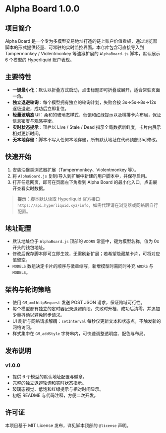 # Alpha Board 1.0.0

## 项目简介
Alpha Board 是一个专为多模型交易地址打造的链上账户价值看板，通过浏览器脚本的形式提供轻量、可常驻的实时监控界面。本仓库包含可直接导入到 Tampermonkey / Violentmonkey 等油猴扩展的 `AlphaBoard.js` 脚本，默认展示 6 个模型的 Hyperliquid 账户表现。

## 主要特性
- **一键最小化**：默认以折叠方式启动，点击标题即可折叠或展开，适合常驻页面一角。
- **独立退避轮询**：每个模型拥有独立的轮询计划，失败会按 3s→5s→8s→12s 逐级退避，成功后立即复位。
- **轻量玻璃态 UI**：柔和的玻璃态样式、低饱和红绿提示以及横排卡片布局，保证信息密度与观感平衡。
- **实时状态提示**：顶栏以 Live / Stale / Dead 指示全局数据新鲜度，卡片内展示相对更新时间。
- **无本地存储**：脚本不写入任何本地存储，所有默认地址在代码顶部即可修改。

## 快速开始
1. 安装油猴类浏览器扩展（Tampermonkey、Violentmonkey 等）。
2. 将 `AlphaBoard.js` 复制/导入到扩展中新建的用户脚本中，并保存启用。
3. 打开任意网页，即可在页面左下角看到 Alpha Board 的最小化入口，点击展开查看实时数据。

> **提示**：脚本默认读取 Hyperliquid 官方接口 `https://api.hyperliquid.xyz/info`，如需代理请在浏览器或网络层自行配置。

## 地址配置
- 默认地址位于 `AlphaBoard.js` 顶部的 `ADDRS` 常量中，键为模型名称，值为 0x 开头的钱包地址。
- 修改后保存脚本即可立即生效，无需刷新扩展；若希望隐藏某卡片，可将对应值留空。
- `MODELS` 数组决定卡片的顺序与徽章缩写，新增模型时需同时补充 `ADDRS` 与 `MODELS`。

## 架构与轮询策略
- 使用 `GM_xmlhttpRequest` 发送 POST JSON 请求，保证跨域可行性。
- 每个模型都有独立的定时器记录退避阶段，失败时升档、成功后清零，并追加少量抖动以避免同步请求。
- UI 刷新与网络请求解耦：`setInterval` 每秒仅更新文本和状态点，不触发新的网络访问。
- 样式集中在 `GM_addStyle` 字符串内，可快速调整透明度、配色与布局。

## 发布说明
### v1.0.0
- 提供 6 个模型的默认地址配置与徽章。
- 完整的独立退避轮询和实时状态指示。
- 玻璃态视觉、低饱和红绿提示与相对时间显示。
- 初版 README 与代码注释，方便二次开发。

## 许可证
本项目基于 MIT License 发布，详见脚本顶部的 `@license` 声明。
